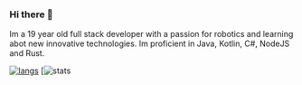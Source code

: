 ### Hi there 👋

Im a 19 year old full stack developer with a passion for robotics and learning abot new innovative technologies. Im proficient in Java, Kotlin, C#, NodeJS and Rust.

[![langs](https://github-readme-stats.vercel.app/api/top-langs/?username=brandonzx3&hide=labview&theme=synthwave&count_private=true)](https://github.com/anuraghazra/github-readme-stats)
[![stats](https://github-readme-stats.vercel.app/api?username=brandonzx3&theme=synthwave&show_icons=true&count_private=true)
